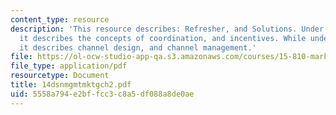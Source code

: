 ```yaml
---
content_type: resource
description: 'This resource describes: Refresher, and Solutions. Under Refresher,
  it describes the concepts of coordination, and incentives. While under Solutions,
  it describes channel design, and channel management.'
file: https://ol-ocw-studio-app-qa.s3.amazonaws.com/courses/15-810-marketing-management-fall-2004/5558a794e2bffcc3c8a5df088a8de0ae_14dsnmgmtmktgch2.pdf
file_type: application/pdf
resourcetype: Document
title: 14dsnmgmtmktgch2.pdf
uid: 5558a794-e2bf-fcc3-c8a5-df088a8de0ae
---
```


